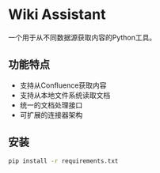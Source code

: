 # Wiki Assistant

一个用于从不同数据源获取内容的Python工具。

## 功能特点

- 支持从Confluence获取内容
- 支持从本地文件系统读取文档
- 统一的文档处理接口
- 可扩展的连接器架构

## 安装

```bash
pip install -r requirements.txt